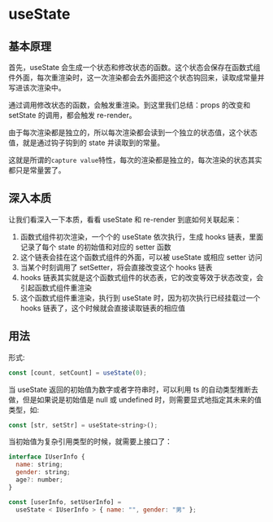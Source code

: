 # useState

## 基本原理

首先，useState 会生成一个状态和修改状态的函数。这个状态会保存在函数式组件外面，每次重渲染时，这一次渲染都会去外面把这个状态钩回来，读取成常量并写进该次渲染中。

通过调用修改状态的函数，会触发重渲染。到这里我们总结：props 的改变和 setState 的调用，都会触发 re-render。

由于每次渲染都是独立的，所以每次渲染都会读到一个独立的状态值，这个状态值，就是通过钩子钩到的 state 并读取到的常量。

这就是所谓的`capture value`特性，每次的渲染都是独立的，每次渲染的状态其实都只是常量罢了。

## 深入本质

让我们看深入一下本质，看看 useState 和 re-render 到底如何关联起来：

1. 函数式组件初次渲染，一个个的 useState 依次执行，生成 hooks 链表，里面记录了每个 state 的初始值和对应的 setter 函数
2. 这个链表会挂在这个函数式组件的外面，可以被 useState 或相应 setter 访问
3. 当某个时刻调用了 setSetter，将会直接改变这个 hooks 链表
4. hooks 链表其实就是这个函数式组件的状态表，它的改变等效于状态改变，会引起函数式组件重渲染
5. 这个函数式组件重渲染，执行到 useState 时，因为初次执行已经挂载过一个 hooks 链表了，这个时候就会直接读取链表的相应值

## 用法

形式:

```js
const [count, setCount] = useState(0);
```

当 useState 返回的初始值为数字或者字符串时，可以利用 ts 的自动类型推断去做，但是如果说是初始值是 null 或 undefined 时，则需要显式地指定其未来的值类型，如:

```js
const [str, setStr] = useState<string>();
```

当初始值为复杂引用类型的时候，就需要上接口了：

```js
interface IUserInfo {
  name: string;
  gender: string;
  age?: number;
}

const [userInfo, setUserInfo] =
  useState < IUserInfo > { name: "", gender: "男" };
```
